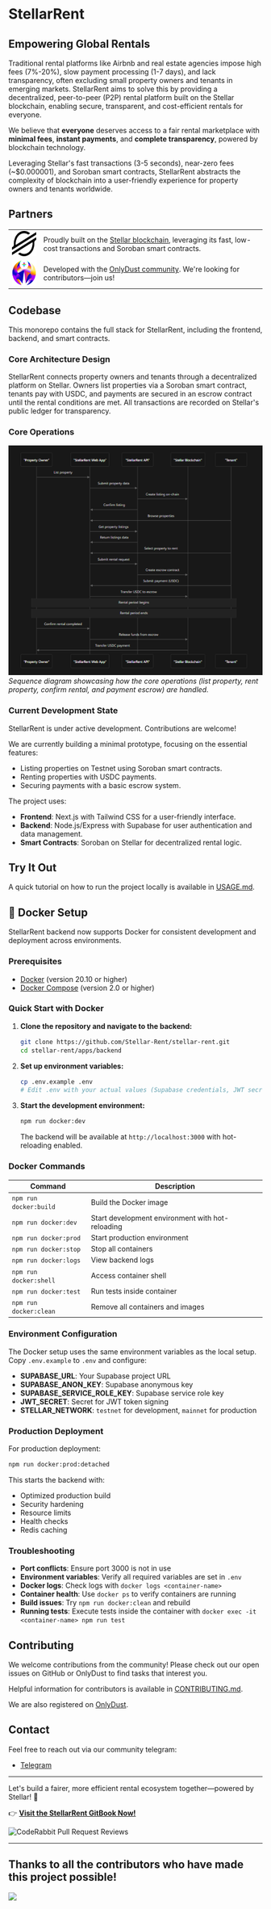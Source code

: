 # StellarRent

## Empowering Global Rentals

Traditional rental platforms like Airbnb and real estate agencies impose high fees (7%-20%), slow payment processing (1-7 days), and lack transparency, often excluding small property owners and tenants in emerging markets. StellarRent aims to solve this by providing a decentralized, peer-to-peer (P2P) rental platform built on the Stellar blockchain, enabling secure, transparent, and cost-efficient rentals for everyone.

We believe that **everyone** deserves access to a fair rental marketplace with **minimal fees**, **instant payments**, and **complete transparency**, powered by blockchain technology.

Leveraging Stellar's fast transactions (3-5 seconds), near-zero fees (~$0.000001), and Soroban smart contracts, StellarRent abstracts the complexity of blockchain into a user-friendly experience for property owners and tenants worldwide.

## Partners

<table>
  <tr>
    <td width="100" align="center"><img src="./assets/stellarlogo.svg" height="50" width="auto" style="max-width: 100%;"></td>
    <td width="800">Proudly built on the <a href="https://www.stellar.org/">Stellar blockchain</a>, leveraging its fast, low-cost transactions and Soroban smart contracts.</td>
  </tr>
  <tr>
    <td width="100" align="center"><img src="./assets/onlydustlogo.svg" height="50" width="auto" style="max-width: 100%;"></td>
    <td width="800">Developed with the <a href="./assets/stellarlogo.svg">OnlyDust community</a>. We're looking for contributors—join us!</td>
  </tr>
</table>

## Codebase

This monorepo contains the full stack for StellarRent, including the frontend, backend, and smart contracts.

### Core Architecture Design

StellarRent connects property owners and tenants through a decentralized platform on Stellar. Owners list properties via a Soroban smart contract, tenants pay with USDC, and payments are secured in an escrow contract until the rental conditions are met. All transactions are recorded on Stellar's public ledger for transparency.

### Core Operations

![Diagram showing the overall architecture of StellarRent, including core actions: list property, rent property, and confirm rental.](assets/flow-stellar-rent.png)
_Sequence diagram showcasing how the core operations (list property, rent property, confirm rental, and payment escrow) are handled._

### Current Development State

StellarRent is under active development. Contributions are welcome!

We are currently building a minimal prototype, focusing on the essential features:

- Listing properties on Testnet using Soroban smart contracts.
- Renting properties with USDC payments.
- Securing payments with a basic escrow system.

The project uses:

- **Frontend**: Next.js with Tailwind CSS for a user-friendly interface.
- **Backend**: Node.js/Express with Supabase for user authentication and data management.
- **Smart Contracts**: Soroban on Stellar for decentralized rental logic.

## Try It Out

A quick tutorial on how to run the project locally is available in [USAGE.md](./USAGE.md).

## 🐳 Docker Setup

StellarRent backend now supports Docker for consistent development and deployment across environments.

### Prerequisites

- [Docker](https://docs.docker.com/get-docker/) (version 20.10 or higher)
- [Docker Compose](https://docs.docker.com/compose/install/) (version 2.0 or higher)

### Quick Start with Docker

1. **Clone the repository and navigate to the backend:**

   ```bash
   git clone https://github.com/Stellar-Rent/stellar-rent.git
   cd stellar-rent/apps/backend
   ```

2. **Set up environment variables:**

   ```bash
   cp .env.example .env
   # Edit .env with your actual values (Supabase credentials, JWT secret, etc.)
   ```

3. **Start the development environment:**

   ```bash
   npm run docker:dev
   ```

   The backend will be available at `http://localhost:3000` with hot-reloading enabled.

### Docker Commands

| Command                | Description                                      |
| ---------------------- | ------------------------------------------------ |
| `npm run docker:build` | Build the Docker image                           |
| `npm run docker:dev`   | Start development environment with hot-reloading |
| `npm run docker:prod`  | Start production environment                     |
| `npm run docker:stop`  | Stop all containers                              |
| `npm run docker:logs`  | View backend logs                                |
| `npm run docker:shell` | Access container shell                           |
| `npm run docker:test`  | Run tests inside container                       |
| `npm run docker:clean` | Remove all containers and images                 |

### Environment Configuration

The Docker setup uses the same environment variables as the local setup. Copy `.env.example` to `.env` and configure:

- **SUPABASE_URL**: Your Supabase project URL
- **SUPABASE_ANON_KEY**: Supabase anonymous key
- **SUPABASE_SERVICE_ROLE_KEY**: Supabase service role key
- **JWT_SECRET**: Secret for JWT token signing
- **STELLAR_NETWORK**: `testnet` for development, `mainnet` for production

### Production Deployment

For production deployment:

```bash
npm run docker:prod:detached
```

This starts the backend with:

- Optimized production build
- Security hardening
- Resource limits
- Health checks
- Redis caching

### Troubleshooting

- **Port conflicts**: Ensure port 3000 is not in use
- **Environment variables**: Verify all required variables are set in `.env`
- **Docker logs**: Check logs with `docker logs <container-name>`
- **Container health**: Use `docker ps` to verify containers are running
- **Build issues**: Try `npm run docker:clean` and rebuild
- **Running tests**: Execute tests inside the container with `docker exec -it <container-name> npm run test`

## Contributing

We welcome contributions from the community! Please check out our open issues on GitHub or OnlyDust to find tasks that interest you.

Helpful information for contributors is available in [CONTRIBUTING.md](./CONTRIBUTING.md).

We are also registered on [OnlyDust](https://app.onlydust.com/projects/stellarrent).

## Contact

Feel free to reach out via our community telegram:

- [Telegram](https://t.me/stellarentdevs)

---

Let's build a fairer, more efficient rental ecosystem together—powered by Stellar! 🌟

👉 **[Visit the StellarRent GitBook Now!](https://stellar-rent.gitbook.io/stellar-rent)**

![CodeRabbit Pull Request Reviews](https://img.shields.io/coderabbit/prs/github/Stellar-Rent/stellar-rent?utm_source=oss&utm_medium=github&utm_campaign=Stellar-Rent%2Fstellar-rent&labelColor=171717&color=FF570A&link=https%3A%2F%2Fcoderabbit.ai&label=CodeRabbit+Reviews)

---

## **Thanks to all the contributors who have made this project possible!**

<a href="https://github.com/Stellar-Rent/stellar-rent/graphs/contributors">
  <img src="https://contrib.rocks/image?repo=Stellar-Rent/stellar-rent" />
</a>
